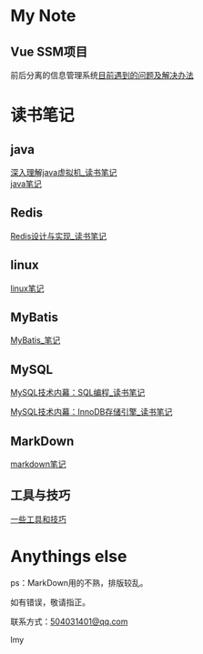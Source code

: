 # My Note  
## Vue SSM项目  
前后分离的信息管理系统[目前遇到的问题及解决办法](/VueSSMProject/issues.md)

# 读书笔记  
## java  
[深入理解java虚拟机_读书笔记](/java/深入理解java虚拟机_读书笔记.md)  
[java笔记](/java/java_笔记.md)  

## Redis  
[Redis设计与实现_读书笔记](/redis/Redis设计与实现_读书笔记.md)  

## linux  
[linux笔记](/linux/笔记.md)  

## MyBatis  
[MyBatis_笔记](/mybatis/MyBatis_笔记.md)  

## MySQL  
[MySQL技术内幕：SQL编程_读书笔记](/mysql/MySQL技术内幕：SQL编程_读书笔记.md)  

[MySQL技术内幕：InnoDB存储引擎_读书笔记](/mysql/MySQL技术内幕：InnoDB存储引擎_读书笔记.md)  

## MarkDown  
[markdown笔记](/markdown.md)  

## 工具与技巧  
[一些工具和技巧](/tips.md)  

# Anythings else  
ps：MarkDown用的不熟，排版较乱。  

如有错误，敬请指正。  

联系方式：504031401@qq.com  

lmy

